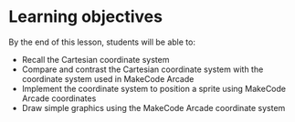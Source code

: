 # Learning objectives

By the end of this lesson, students will be able to:

- Recall the Cartesian coordinate system
- Compare and contrast the Cartesian coordinate system with the coordinate system used in MakeCode Arcade
- Implement the coordinate system to position a sprite using MakeCode Arcade coordinates
- Draw simple graphics using the MakeCode Arcade coordinate system

